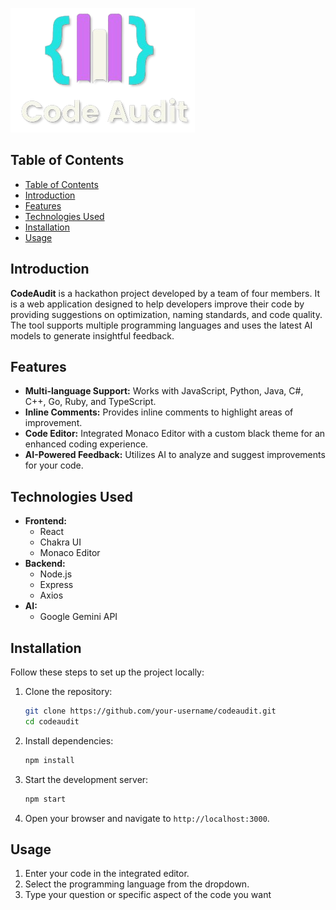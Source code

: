 

![](./src/images/codeaudit.png)

## Table of Contents
- [Table of Contents](#table-of-contents)
- [Introduction](#introduction)
- [Features](#features)
- [Technologies Used](#technologies-used)
- [Installation](#installation)
- [Usage](#usage)

## Introduction
**CodeAudit** is a hackathon project developed by a team of four members. It is a web application designed to help developers improve their code by providing suggestions on optimization, naming standards, and code quality. The tool supports multiple programming languages and uses the latest AI models to generate insightful feedback.

## Features
- **Multi-language Support:** Works with JavaScript, Python, Java, C#, C++, Go, Ruby, and TypeScript.
- **Inline Comments:** Provides inline comments to highlight areas of improvement.
- **Code Editor:** Integrated Monaco Editor with a custom black theme for an enhanced coding experience.
- **AI-Powered Feedback:** Utilizes AI to analyze and suggest improvements for your code.

## Technologies Used
- **Frontend:**
  - React
  - Chakra UI
  - Monaco Editor
- **Backend:**
  - Node.js
  - Express
  - Axios
- **AI:**
  - Google Gemini API

## Installation
Follow these steps to set up the project locally:

1. Clone the repository:
    ```bash
    git clone https://github.com/your-username/codeaudit.git
    cd codeaudit
    ```

2. Install dependencies:
    ```bash
    npm install
    ```

3. Start the development server:
    ```bash
    npm start
    ```

4. Open your browser and navigate to `http://localhost:3000`.

## Usage
1. Enter your code in the integrated editor.
2. Select the programming language from the dropdown.
3. Type your question or specific aspect of the code you want
